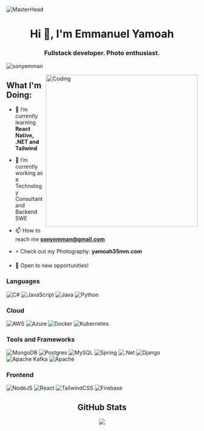 ![MasterHead](https://developers.giphy.com/branch/master/static/api-512d36c09662682717108a38bbb5c57d.gif)

<h1 align="center">Hi 👋, I'm Emmanuel Yamoah</h1>
<h3 align="center">Fullstack developer. Photo enthusiast.</h3>

<p align="left"> <img src="https://komarev.com/ghpvc/?username=sonyemman&label=Profile%20views&color=0e75b6&style=flat" alt="sonyemman" /> </p>

<img align="right" alt="Coding" width="400" src="https://media.tenor.com/GfSX-u7VGM4AAAAC/coding.gif">
<h2 align="left">What I'm Doing:</h2>

- 🌱 I’m currently learning **React Native, .NET and Tailwind**

- 📁 I’m currently working as a Technology Consultant and Backend SWE

- 📫 How to reach me **sonyemman@gmail.com**

- ⚡ Check out my Photography: **yamoah35mm.com**

- 👥 Open to new opportunities! 

<h3 align="left">Languages</h3>

![C#](https://img.shields.io/badge/c%23-%23239120.svg?style=for-the-badge&logo=c-sharp&logoColor=white)
![JavaScript](https://img.shields.io/badge/javascript-%23323330.svg?style=for-the-badge&logo=javascript&logoColor=%23F7DF1E)
![Java](https://img.shields.io/badge/java-%23ED8B00.svg?style=for-the-badge&logo=openjdk&logoColor=white)
![Python](https://img.shields.io/badge/python-3670A0?style=for-the-badge&logo=python&logoColor=ffdd54)

<h3 align="left">Cloud</h3>

![AWS](https://img.shields.io/badge/AWS-%23FF9900.svg?style=for-the-badge&logo=amazon-aws&logoColor=white)
![Azure](https://img.shields.io/badge/azure-%230072C6.svg?style=for-the-badge&logo=microsoftazure&logoColor=white)
![Docker](https://img.shields.io/badge/docker-%230db7ed.svg?style=for-the-badge&logo=docker&logoColor=white)
![Kubernetes](https://img.shields.io/badge/kubernetes-%23326ce5.svg?style=for-the-badge&logo=kubernetes&logoColor=white)

<h3 align="left">Tools and Frameworks</h3>

![MongoDB](https://img.shields.io/badge/MongoDB-%234ea94b.svg?style=for-the-badge&logo=mongodb&logoColor=white)
![Postgres](https://img.shields.io/badge/postgres-%23316192.svg?style=for-the-badge&logo=postgresql&logoColor=white)
![MySQL](https://img.shields.io/badge/mysql-%2300f.svg?style=for-the-badge&logo=mysql&logoColor=white)
![Spring](https://img.shields.io/badge/spring-%236DB33F.svg?style=for-the-badge&logo=spring&logoColor=white)
![.Net](https://img.shields.io/badge/.NET-5C2D91?style=for-the-badge&logo=.net&logoColor=white)
![Django](https://img.shields.io/badge/django-%23092E20.svg?style=for-the-badge&logo=django&logoColor=white)
![Apache Kafka](https://img.shields.io/badge/Apache%20Kafka-000?style=for-the-badge&logo=apachekafka)
![Apache](https://img.shields.io/badge/apache-%23D42029.svg?style=for-the-badge&logo=apache&logoColor=white)

<h3 align="left">Frontend</h3>

![NodeJS](https://img.shields.io/badge/node.js-6DA55F?style=for-the-badge&logo=node.js&logoColor=white)
![React](https://img.shields.io/badge/react-%2320232a.svg?style=for-the-badge&logo=react&logoColor=%2361DAFB)
![TailwindCSS](https://img.shields.io/badge/tailwindcss-%2338B2AC.svg?style=for-the-badge&logo=tailwind-css&logoColor=white)
![Firebase](https://img.shields.io/badge/firebase-%23039BE5.svg?style=for-the-badge&logo=firebase)

<h2 align="center">GitHub Stats</h2>

<p align="center" >  
  <a href="https://github.com/sonyemman/github-readme-stats"> 
<img  src="https://github-readme-stats.vercel.app/api?username=sonyemman&&show_icons=true&theme=radical"/>
  </a>
  </p>


